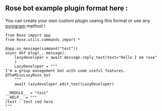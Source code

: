## Rose bot example plugin format here :
You can create your own custom plugin useing this format or use any [pyrogram](http://pyrogram.org) method !


```
from Rose import app
from Rose.utils.commands import *

@app.on_message(command("test"))
async def plug(_, message):
    lazydeveloper = await message.reply_text(text="Hello I am rose"
    )
    LazyDeveloper = """
I'm a group management bot with some useful features.
@TheMissLazyRose_bot    
    """
    await lazydeveloper.edit_text(LazyDeveloper)

__MODULE__ = "test"
__HELP__ = """  
/test - test cmd here
"""
```

